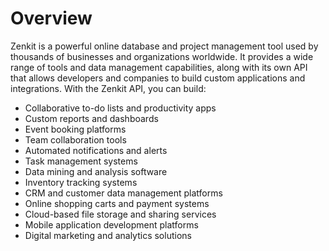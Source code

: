 # Overview

Zenkit is a powerful online database and project management tool used by
thousands of businesses and organizations worldwide. It provides a wide range
of tools and data management capabilities, along with its own API that allows
developers and companies to build custom applications and integrations. With
the Zenkit API, you can build:

- Collaborative to-do lists and productivity apps
- Custom reports and dashboards
- Event booking platforms
- Team collaboration tools
- Automated notifications and alerts
- Task management systems
- Data mining and analysis software
- Inventory tracking systems
- CRM and customer data management platforms
- Online shopping carts and payment systems
- Cloud-based file storage and sharing services
- Mobile application development platforms
- Digital marketing and analytics solutions
